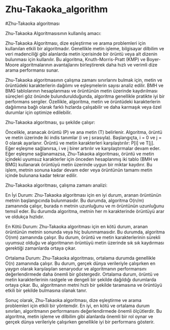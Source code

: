 # Zhu-Takaoka_algorithm
#Zhu-Takaoka algoritması


Zhu-Takaoka Algoritmasısının kullanılış amacı:

Zhu-Takaoka Algoritması, dize eşleştirme ve arama problemleri için kullanılan etkili bir algoritmadır. Genellikle metin işleme, bilgisayar dilbilim ve veri madenciliği gibi alanlarda metin içerisinde bir örüntü veya alt dizenin bulunması için kullanılır. Bu algoritma, Knuth-Morris-Pratt (KMP) ve Boyer-Moore algoritmalarının avantajlarını birleştirerek daha hızlı ve verimli dize arama performansı sunar.

Zhu-Takaoka algoritmasının çalışma zamanı sınırlarını bulmak için, metin ve örüntüdeki karakterlerin dağılımı ve eşleşmelerin sayısı analiz edilir. BMH ve BMG tablolarının hesaplanması ve örüntünün metin üzerinde kaydırılması süreçleri göz önünde bulundurulduğunda, algoritma genellikle pratikte iyi bir performans sergiler. Özellikle, algoritma, metin ve örüntüdeki karakterlerin dağılımına bağlı olarak farklı hızlarda çalışabilir ve daha karmaşık veya özel durumlar için optimize edilebilir.

Zhu-Takaoka algoritması, şu şekilde çalışır:

Öncelikle, aranacak örüntü (P) ve ana metin (T) belirlenir.
Algoritma, örüntü ve metin üzerinde iki indis tanımlar (i ve j sırasıyla). Başlangıçta, i = 0 ve j = 0 olarak ayarlanır.
Örüntü ve metin karakterleri karşılaştırılır: P[i] ve T[j]. Eğer eşleşme sağlanırsa, i ve j birer artırılır ve karşılaştırmalar devam eder.
Eğer eşleşme sağlanamazsa, Zhu-Takaoka algoritması, örüntü ve metin içindeki uyumsuz karakterler için önceden hesaplanmış iki tablo (BMH ve BMG) kullanarak örüntüyü metin üzerinde uygun bir miktar kaydırır.
Bu işlem, metnin sonuna kadar devam eder veya örüntünün tamamı metin içinde bulunana kadar tekrar edilir.

Zhu-Takaoka algoritması, çalışma zamanı analizi:

En İyi Durum: Zhu-Takaoka algoritması için en iyi durum, aranan örüntünün metnin başlangıcında bulunmasıdır. Bu durumda, algoritma O(n/m) zamanında çalışır, burada n metnin uzunluğunu ve m örüntünün uzunluğunu temsil eder. Bu durumda algoritma, metnin her m karakterinde örüntüyü arar ve oldukça hızlıdır.

En Kötü Durum: Zhu-Takaoka algoritması için en kötü durum, aranan örüntünün metnin sonunda veya hiç bulunmamasıdır. Bu durumda, algoritma O(nm) zamanında çalışır. Bu durum, örüntü ve metin karakterlerinin sürekli uyumsuz olduğu ve algoritmanın örüntüyü metin üzerinde sık sık kaydırması gerektiği zamanlarda ortaya çıkar.

Ortalama Durum: Zhu-Takaoka algoritması, ortalama durumda genellikle O(n) zamanında çalışır. Bu durum, gerçek dünya verileriyle çalışırken en yaygın olarak karşılaşılan senaryodur ve algoritmanın performansını değerlendirmede daha önemli bir göstergedir. Ortalama durum, örüntü ve metin karakterlerinin rastgele ve dengeli bir şekilde dağıldığı durumlarda ortaya çıkar. Bu, algoritmanın metni hızlı bir şekilde taramasına ve örüntüyü etkili bir şekilde bulmasına olanak tanır.

Sonuç olarak, Zhu-Takaoka algoritması, dize eşleştirme ve arama problemleri için etkili bir yöntemdir. En iyi, en kötü ve ortalama durum sınırları, algoritmanın performansını değerlendirmede önemli ölçütlerdir. Bu algoritma, metin işleme ve dilbilim gibi alanlarda önemli bir rol oynar ve gerçek dünya verileriyle çalışırken genellikle iyi bir performans gösterir.


